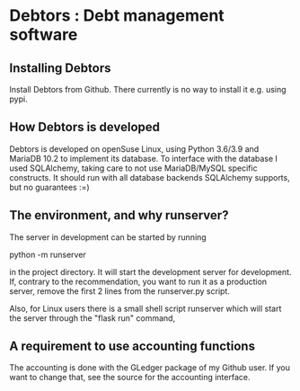# Debtors : Debt management software #

## Installing Debtors ##

Install Debtors from Github. There currently is no way to install it e.g. using pypi.

## How Debtors is developed ##

Debtors is developed on openSuse Linux, using Python 3.6/3.9 and MariaDB 10.2 to implement its database. To interface with the database I used SQLAlchemy, taking care to not use MariaDB/MySQL specific constructs. It should run with all database backends SQLAlchemy supports, but no guarantees :=)

## The environment, and why runserver? ##

The server in development can be started by running

python -m runserver

in the project directory. It will start the development server for development. If, contrary to the recommendation, you want to run it as a production server, remove the first 2 lines from the runserver.py script.

Also, for Linux users there is a small shell script runserver which will start the server through the "flask run" command,

## A requirement to use accounting functions ##

The accounting is done with the GLedger package of my Github user. If you want to change that, see the source for the accounting interface.

